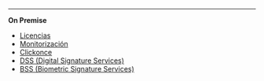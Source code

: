<!-- markdownlint-disable-next-line first-line-heading
**Saas**
- [Introducción](introduction)
 -->
---

**On Premise**

<!--* [Home](/)-->
* [Licencias](/es/license/license)
* [Monitorización](/es/monitor/monitor)
* [Clickonce](/es/clickonce/clickonce)
* [DSS (Digital Signature Services)](/es/dss/installation-guide)
* [BSS (Biometric Signature Services)](/es/bss/bss)
<!--* [Biosigner](/es-es/biosigner)-->
